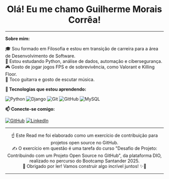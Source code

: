 <h1 align="center">Olá! Eu me chamo Guilherme Morais Corrêa!</h1>

---

**Sobre mim:**

🎓 Sou formado em Filosofia e estou em transição de carreira para a área de Desenvolvimento de Software.  
🚀 Estou estudando Python, análise de dados, automação e cibersegurança.  
🎮 Gosto de jogar jogos FPS e de sobrevivência, como Valorant e Killing Floor.   
🎸 Toco guitarra e gosto de escutar música.  


**🧠 Tecnologias que estou aprendendo:**

![Python](https://img.shields.io/badge/python-3670A0?style=for-the-badge&logo=python&logoColor=ffdd54) ![Django](https://img.shields.io/badge/django-%23092E20.svg?style=for-the-badge&logo=django&logoColor=white) ![Git](https://img.shields.io/badge/GIT-E44C30?style=for-the-badge&logo=git&logoColor=white) ![GitHub](https://img.shields.io/badge/GitHub-100000?style=for-the-badge&logo=github&logoColor=white) ![MySQL](https://img.shields.io/badge/MySQL-00000F?style=for-the-badge&logo=mysql&logoColor=white)


**📫 Conecte-se comigo:**

[![GitHub](https://img.shields.io/badge/GitHub-100000?style=for-the-badge&logo=github&logoColor=white)](https://github.com/Skeptischergeist) [![LinkedIn](https://img.shields.io/badge/LinkedIn-0077B5?style=for-the-badge&logo=linkedin&logoColor=white)](https://www.linkedin.com/in/corre-gm/)

---

<p align="center">☝ Este Read me foi elaborado como um exercício de contribuição para projetos open source no GitHub. <br>
✍️ O exercício em questão é uma tarefa do curso "Desafio de Projeto: Contribuindo com um Projeto Open Source no GitHub", da plataforma DIO, realizado no percurso do Bootcamp Santander 2025.<br>🙏 Obrigado por ler! Vamos construir algo incrível juntos! ✨🚀</p>

---
